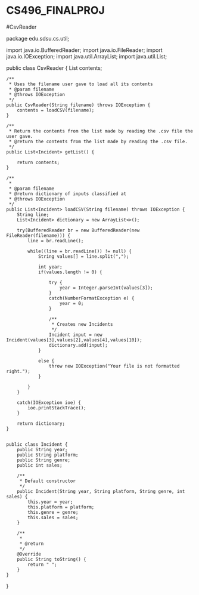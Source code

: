 # CS496_FINALPROJ
#CsvReader

package edu.sdsu.cs.util;

import java.io.BufferedReader;
import java.io.FileReader;
import java.io.IOException;
import java.util.ArrayList;
import java.util.List;

public class CsvReader {
    List<Incident> contents;

    /**
     * Uses the filename user gave to load all its contents
     * @param filename
     * @throws IOException
     */
    public CsvReader(String filename) throws IOException {
        contents = loadCSV(filename);
    }

    /**
     * Return the contents from the list made by reading the .csv file the user gave.
     * @return the contents from the list made by reading the .csv file.
     */
    public List<Incident> getList() {

        return contents;
    }

    /**
     *
     * @param filename
     * @return dictionary of inputs classified at
     * @throws IOException
     */
    public List<Incident> loadCSV(String filename) throws IOException {
        String line;
        List<Incident> dictionary = new ArrayList<>();

        try(BufferedReader br = new BufferedReader(new FileReader(filename))) {
            line = br.readLine();

            while((line = br.readLine()) != null) {
                String values[] = line.split(",");

                int year;
                if(values.length != 0) {

                    try {
                        year = Integer.parseInt(values[3]);
                    }
                    catch(NumberFormatException e) {
                        year = 0;
                    }

                    /**
                     * Creates new Incidents
                     */
                    Incident input = new Incident(values[3],values[2],values[4],values[10]);
                    dictionary.add(input);
                }

                else {
                    throw new IOException("Your file is not formatted right.");
                }

            }
        }

        catch(IOException ioe) {
            ioe.printStackTrace();
        }

        return dictionary;
    }


    public class Incident {
        public String year;
        public String platform;
        public String genre;
        public int sales;

        /**
         * Default constructor
         */
        public Incident(String year, String platform, String genre, int sales) {
            this.year = year;
            this.platform = platform;
            this.genre = genre;
            this.sales = sales;
        }

        /**
         * 
         * @return 
         */
        @Override
        public String toString() {
            return " ";
        }
    }
}

